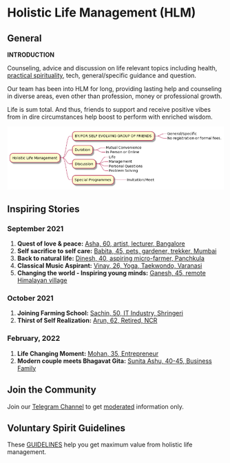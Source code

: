 # Holistic Life Management (HLM)

## General
 
 **INTRODUCTION**

Counseling, advice and discussion on life relevant topics including health, [practical spirituality](practical-spirituality.md), tech, general/specific guidance and question. 

Our team has been into HLM for long, providing lasting help and counseling in diverse areas, even other than profession, money or professional growth. 

Life is sum total. And thus, friends to support and receive positive vibes from in dire circumstances help boost to perform with enriched wisdom. 

![hlmimg-01](hlmimg-01.png)

## Inspiring Stories

### September 2021
 1. **Quest of love & peace:** [Asha, 60, artist, lecturer, Bangalore](asha.md)
 2. **Self sacrifice to self care:** [Babita, 45, pets, gardener, trekker, Mumbai](babita.md)
 3. **Back to natural life:** [Dinesh, 40, aspiring micro-farmer, Panchkula](dinesh.md)
 4. **Classical Music Aspirant:** [Vinay, 26, Yoga, Taekwondo, Varanasi](vinay.md)
5. **Changing the world - Inspiring young minds:** [Ganesh, 45, remote Himalayan village](ganesh.md)

### October 2021 
1. **Joining Farming School:** [Sachin, 50, IT Industry, Shringeri](sachin.md)
2. **Thirst of Self Realization:** [Arun, 62, Retired, NCR](arun.md)

### February, 2022
1. **Life Changing Moment:**  [Mohan, 35, Entrepreneur](mohan.md) 
2. **Modern couple meets Bhagavat Gita:** [Sunita Ashu, 40-45, Business Family](sunitaashu.md)

## Join the Community

Join our [Telegram Channel](https://t.me/holisticlifemanagement) to get [moderated](moderated-channel-benefits.md) information only. 

## Voluntary Spirit Guidelines

These [GUIDELINES](https://nehalsin.github.io/voluntary-spirit-guidelines/) help you get maximum value from holistic life management.
